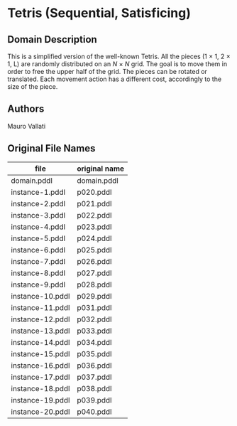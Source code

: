 # Tetris (Sequential, Satisficing)

## Domain Description

This is a simplified version of the well-known Tetris.
All the pieces (1 × 1, 2 × 1, L) are randomly distributed on an *N* × *N* grid.
The goal is to move them in order to free the upper half of the grid.
The pieces can be rotated or translated.
Each movement action has a different cost, accordingly to the size of the piece.

## Authors

Mauro Vallati

## Original File Names

| file             | original name |
|------------------|---------------|
| domain.pddl      | domain.pddl   |
| instance-1.pddl  | p020.pddl     |
| instance-2.pddl  | p021.pddl     |
| instance-3.pddl  | p022.pddl     |
| instance-4.pddl  | p023.pddl     |
| instance-5.pddl  | p024.pddl     |
| instance-6.pddl  | p025.pddl     |
| instance-7.pddl  | p026.pddl     |
| instance-8.pddl  | p027.pddl     |
| instance-9.pddl  | p028.pddl     |
| instance-10.pddl | p029.pddl     |
| instance-11.pddl | p031.pddl     |
| instance-12.pddl | p032.pddl     |
| instance-13.pddl | p033.pddl     |
| instance-14.pddl | p034.pddl     |
| instance-15.pddl | p035.pddl     |
| instance-16.pddl | p036.pddl     |
| instance-17.pddl | p037.pddl     |
| instance-18.pddl | p038.pddl     |
| instance-19.pddl | p039.pddl     |
| instance-20.pddl | p040.pddl     |
